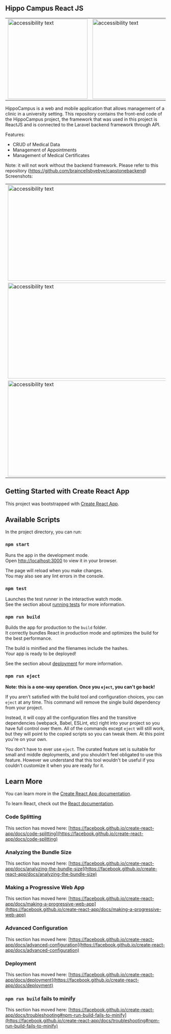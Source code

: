 ## Hippo Campus React JS
<table>
  <tr>
    <td><img src="https://user-images.githubusercontent.com/101308694/211194580-0039489c-4846-4cdf-a340-ccd03b40acee.jpg" width="250" alt="accessibility text"></td>
    <td><img src="https://user-images.githubusercontent.com/101308694/211189333-d36b4e09-1948-4a3b-8160-3d5ee3dba0fa.png" width="250" alt="accessibility text"></td>
  </tr>
</table>

HippoCampus is a web and mobile application that allows management of a clinic in a university setting.
This repository contains the front-end code of the HippoCampus project, the framework that was used in this project is ReactJS and is connected to the Laravel 
backend framework through API.

Features:
  - CRUD of Medical Data
  - Management of Appointments
  - Management of Medical Certificates
  
Note: it will not work without the backend framework. Please refer to this repository (https://github.com/braincellsbyebye/capstonebackend) 
Screenshots:
<table>
  <tr>
    <td><img src="https://user-images.githubusercontent.com/101308694/211195577-229363ee-e0bb-42eb-998b-309fb6d39be1.jpg" height="300" width="850" alt="accessibility text"></td>
    <td><img src="https://user-images.githubusercontent.com/101308694/211195580-ea7bd08b-aa33-42c1-9fc7-d83f1e560eda.jpg" height="300" width="850" alt="accessibility text"></td>
  </tr>
  <tr>
    <td><img src="https://user-images.githubusercontent.com/101308694/211195938-461f13a7-354f-418f-8296-5b8eab2dddb5.jpg" height="300" width="850" alt="accessibility text"></td>
    <td><img src="https://user-images.githubusercontent.com/101308694/211195940-cae2cb89-0117-44cf-8b68-685da649bdd4.jpg" height="300" width="850" alt="accessibility text"></td>
    <td><img src="https://user-images.githubusercontent.com/101308694/211195941-cc27377f-811c-4897-98c7-dd5ce48e2b2a.jpg" height="300" width="850" alt="accessibility text"></td>
  </tr>
  <tr>
    <td><img src="https://user-images.githubusercontent.com/101308694/211195997-e9652063-c33d-42ad-93cb-0f595b164bd3.jpg" height="300" width="850" alt="accessibility text"></td>
    <td><img src="https://user-images.githubusercontent.com/101308694/211195995-e12ce3f8-09dc-48ea-8c35-c0827a76b752.jpg" height="300" width="850" alt="accessibility text"></td>
    <td><img src="https://user-images.githubusercontent.com/101308694/211195996-a4d190a0-68cc-4875-88c3-af21563b532d.jpg" height="300" width="850" alt="accessibility text"></td>
  </tr>
</table>

## Getting Started with Create React App

This project was bootstrapped with [Create React App](https://github.com/facebook/create-react-app).

## Available Scripts

In the project directory, you can run:

### `npm start`

Runs the app in the development mode.\
Open [http://localhost:3000](http://localhost:3000) to view it in your browser.

The page will reload when you make changes.\
You may also see any lint errors in the console.

### `npm test`

Launches the test runner in the interactive watch mode.\
See the section about [running tests](https://facebook.github.io/create-react-app/docs/running-tests) for more information.

### `npm run build`

Builds the app for production to the `build` folder.\
It correctly bundles React in production mode and optimizes the build for the best performance.

The build is minified and the filenames include the hashes.\
Your app is ready to be deployed!

See the section about [deployment](https://facebook.github.io/create-react-app/docs/deployment) for more information.

### `npm run eject`

**Note: this is a one-way operation. Once you `eject`, you can't go back!**

If you aren't satisfied with the build tool and configuration choices, you can `eject` at any time. This command will remove the single build dependency from your project.

Instead, it will copy all the configuration files and the transitive dependencies (webpack, Babel, ESLint, etc) right into your project so you have full control over them. All of the commands except `eject` will still work, but they will point to the copied scripts so you can tweak them. At this point you're on your own.

You don't have to ever use `eject`. The curated feature set is suitable for small and middle deployments, and you shouldn't feel obligated to use this feature. However we understand that this tool wouldn't be useful if you couldn't customize it when you are ready for it.

## Learn More

You can learn more in the [Create React App documentation](https://facebook.github.io/create-react-app/docs/getting-started).

To learn React, check out the [React documentation](https://reactjs.org/).

### Code Splitting

This section has moved here: [https://facebook.github.io/create-react-app/docs/code-splitting](https://facebook.github.io/create-react-app/docs/code-splitting)

### Analyzing the Bundle Size

This section has moved here: [https://facebook.github.io/create-react-app/docs/analyzing-the-bundle-size](https://facebook.github.io/create-react-app/docs/analyzing-the-bundle-size)

### Making a Progressive Web App

This section has moved here: [https://facebook.github.io/create-react-app/docs/making-a-progressive-web-app](https://facebook.github.io/create-react-app/docs/making-a-progressive-web-app)

### Advanced Configuration

This section has moved here: [https://facebook.github.io/create-react-app/docs/advanced-configuration](https://facebook.github.io/create-react-app/docs/advanced-configuration)

### Deployment

This section has moved here: [https://facebook.github.io/create-react-app/docs/deployment](https://facebook.github.io/create-react-app/docs/deployment)

### `npm run build` fails to minify

This section has moved here: [https://facebook.github.io/create-react-app/docs/troubleshooting#npm-run-build-fails-to-minify](https://facebook.github.io/create-react-app/docs/troubleshooting#npm-run-build-fails-to-minify)
